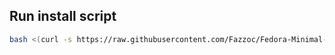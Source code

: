 ## Run install script
```Bash
bash <(curl -s https://raw.githubusercontent.com/Fazzoc/Fedora-Minimal-Setup/main/init)
```
